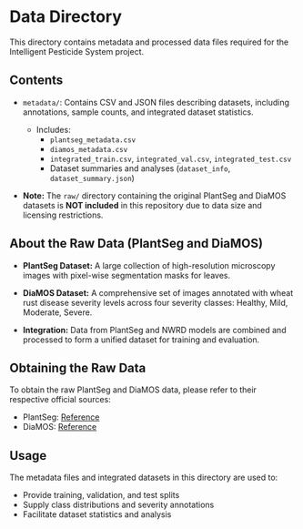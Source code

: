 # Data Directory

This directory contains metadata and processed data files required for the Intelligent Pesticide System project.

## Contents

- `metadata/`: Contains CSV and JSON files describing datasets, including annotations, sample counts, and integrated dataset statistics.
  - Includes:
    - `plantseg_metadata.csv`
    - `diamos_metadata.csv`
    - `integrated_train.csv`, `integrated_val.csv`, `integrated_test.csv`
    - Dataset summaries and analyses (`dataset_info`, `dataset_summary.json`)

- **Note:** The `raw/` directory containing the original PlantSeg and DiaMOS datasets is **NOT included** in this repository due to data size and licensing restrictions.

## About the Raw Data (PlantSeg and DiaMOS)

- **PlantSeg Dataset:** A large collection of high-resolution microscopy images with pixel-wise segmentation masks for leaves.

- **DiaMOS Dataset:** A comprehensive set of images annotated with wheat rust disease severity levels across four severity classes: Healthy, Mild, Moderate, Severe.

- **Integration:** Data from PlantSeg and NWRD models are combined and processed to form a unified dataset for training and evaluation.

## Obtaining the Raw Data

To obtain the raw PlantSeg and DiaMOS data, please refer to their respective official sources:

- PlantSeg: [Reference](https://www.kaggle.com/datasets/weitianqi/plantseg)
- DiaMOS: [Reference](https://zenodo.org/records/5557313)

## Usage

The metadata files and integrated datasets in this directory are used to:

- Provide training, validation, and test splits
- Supply class distributions and severity annotations
- Facilitate dataset statistics and analysis
